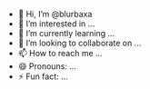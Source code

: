 - 👋 Hi, I’m @blurbaxa
- 👀 I’m interested in ...
- 🌱 I’m currently learning ...
- 💞️ I’m looking to collaborate on ...
- 📫 How to reach me ...
- 😄 Pronouns: ...
- ⚡ Fun fact: ...

<!---
blurbaxa/blurbaxa is a ✨ special ✨ repository because its `README.md` (this file) appears on your GitHub profile.
You can click the Preview link to take a look at your changes.
--->
